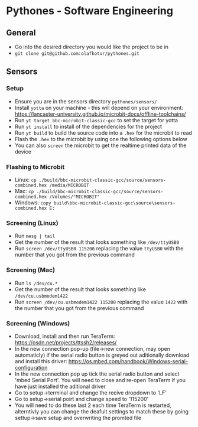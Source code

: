 # Pythones - Software Engineering

## General
* Go into the desired directory you would like the project to be in
* `git clone git@github.com:olafkotur/pythones.git`

## Sensors

### Setup
* Ensure you are in the sensors directory `pythones/sensors/`
* Install `yotta` on your machine - this will depend on your environment: https://lancaster-university.github.io/microbit-docs/offline-toolchains/
* Run `yt target bbc-microbit-classic-gcc` to set the target for yotta
* Run `yt install` to install of the dependencies for the project
* Run `yt build` to build the source code into a `.hex` for the microbit to read
* Flash the `.hex` to the microbit by using one the following options below
* You can also `screen` the microbit to get the realtime printed data of the device

### Flashing to Microbit
* Linux: `cp ./build/bbc-microbit-classic-gcc/source/sensors-combined.hex /media/MICROBIT`
* Mac: `cp ./build/bbc-microbit-classic-gcc/source/sensors-combined.hex /Volumes/"MICROBIT"`
* Windows: `copy build\bbc-microbit-classic-gcc\source\sensors-combined.hex E:`

### Screening (Linux)
* Run `mesg | tail`
* Get the number of the result that looks something like `/dev/ttyUSB0`
* Run `screen /dev/ttyUSB0 115200` replacing the value `ttyUSB0` with the number that you got from the previous command

### Screening (Mac)
* Run `ls /dev/cu.*`
* Get the number of the result that looks something like `/dev/cu.usbmodem1422`
* Run `screen /dev/cu.usbmodem1422 115200` replacing the value `1422` with the number that you got from the previous command

### Screening (Windows)
* Download, install and then run TeraTerm: https://osdn.net/projects/ttssh2/releases/
* In the new connection pop-up (file->new connection, may open automaticly) if the serial radio button is greyed out aditionally download and install this driver: https://os.mbed.com/handbook/Windows-serial-configuration
* In the new connection pop up tick the serial radio button and select 'mbed Serial Port'. You will need to close and re-open TeraTerm if you have just installed the aditional driver
* Go to setup->terminal and change the recive dropdown to 'LF'
* Go to setup->serial poirt and change speed to '115200'
* You will need to do these last 2 each time TeraTerm is restarted, alterntivly you can change the deafult settings to match these by going settup->save setup and overwriting the promted file

